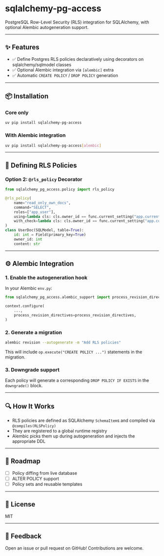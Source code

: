 # sqlalchemy-pg-access

PostgreSQL Row-Level Security (RLS) integration for SQLAlchemy, with optional Alembic autogeneration support.

---

## ✨ Features

- ✅ Define Postgres RLS policies declaratively using decorators on sqlalchemy/sqlmodel classes
- ✅ Optional Alembic integration via `[alembic]` extra
- ✅ Automatic `CREATE POLICY` / `DROP POLICY` generation

---

## 📦 Installation

### Core only

```bash
uv pip install sqlalchemy-pg-access
```

### With Alembic integration

```bash
uv pip install sqlalchemy-pg-access[alembic]
```

---

## 🧱 Defining RLS Policies

### Option 2: `@rls_policy` Decorator

```python
from sqlalchemy_pg_access.policy import rls_policy

@rls_policy(
    name="read_only_own_docs",
    command="SELECT",
    roles=["app_user"],
    using=lambda cls: cls.owner_id == func.current_setting("app.current_user_id").cast(int),
    with_check=lambda cls: cls.owner_id == func.current_setting("app.current_user_id").cast(int)
)
class UserDoc(SQLModel, table=True):
    id: int = Field(primary_key=True)
    owner_id: int
    content: str
```

---

## ⚙️ Alembic Integration

### 1. Enable the autogeneration hook

In your Alembic `env.py`:

```python
from sqlalchemy_pg_access.alembic_support import process_revision_directives

context.configure(
    ...,
    process_revision_directives=process_revision_directives,
)
```

### 2. Generate a migration

```bash
alembic revision --autogenerate -m "Add RLS policies"
```

This will include `op.execute("CREATE POLICY ...")` statements in the migration.

### 3. Downgrade support

Each policy will generate a corresponding `DROP POLICY IF EXISTS` in the `downgrade()` block.

---

## 🔍 How It Works

- RLS policies are defined as SQLAlchemy `SchemaItem`s and compiled via `@compiles(RLSPolicy)`
- They are registered to a global runtime registry
- Alembic picks them up during autogeneration and injects the appropriate DDL

---

## 🧪 Roadmap

- [ ] Policy diffing from live database
- [ ] ALTER POLICY support
- [ ] Policy sets and reusable templates

---

## 📄 License

MIT

---

## 💬 Feedback

Open an issue or pull request on GitHub! Contributions are welcome.

